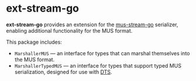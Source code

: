 # ext-stream-go

**ext-stream-go** provides an extension for the [mus-stream-go](https://github.com/mus-format/mus-stream-go)
serializer, enabling additional functionality for the MUS format.

This package includes:

- `MarshallerMUS` — an interface for types that can marshal themselves into the
  MUS format.
- `MarshallerTypedMUS` — an interface for types that support typed MUS
  serialization, designed for use with [DTS](https://github.com/mus-format/dts-go).

